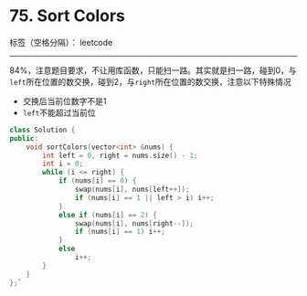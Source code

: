 ﻿# 75. Sort Colors

标签（空格分隔）： leetcode

---
84%，注意题目要求，不让用库函数，只能扫一路。其实就是扫一路，碰到0，与`left`所在位置的数交换，碰到2，与`right`所在位置的数交换，注意以下特殊情况
- 交换后当前位数字不是1
- `left`不能超过当前位

```cpp
class Solution {
public:
    void sortColors(vector<int> &nums) {
        int left = 0, right = nums.size() - 1;
        int i = 0;
        while (i <= right) {
            if (nums[i] == 0) {
                swap(nums[i], nums[left++]);
                if (nums[i] == 1 || left > i) i++;
            }
            else if (nums[i] == 2) {
                swap(nums[i], nums[right--]);
                if (nums[i] == 1) i++;
            }
            else
                i++;
        }
    }
};`
```



